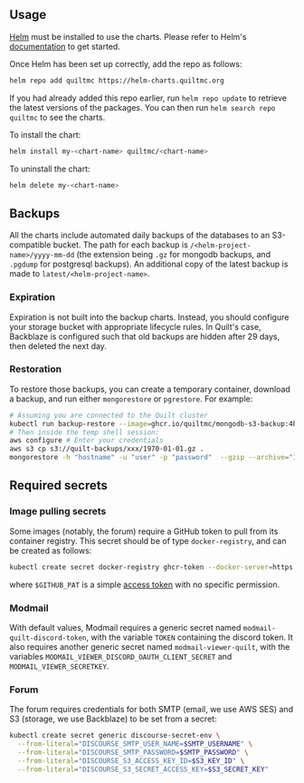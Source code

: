 ## Usage

[Helm](https://helm.sh) must be installed to use the charts.  Please refer to
Helm's [documentation](https://helm.sh/docs) to get started.

Once Helm has been set up correctly, add the repo as follows:

```bash
helm repo add quiltmc https://helm-charts.quiltmc.org
```

If you had already added this repo earlier, run `helm repo update` to retrieve
the latest versions of the packages.  You can then run `helm search repo
quiltmc` to see the charts.

To install the <chart-name> chart:

```bash
helm install my-<chart-name> quiltmc/<chart-name>
```

To uninstall the chart:

```bash
helm delete my-<chart-name>
```


## Backups

All the charts include automated daily backups of the databases to an S3-compatible bucket.
The path for each backup is `/<helm-project-name>/yyyy-mm-dd` (the extension being `.gz` for mongodb backups, and `.pgdump` for postgresql backups).
An additional copy of the latest backup is made to `latest/<helm-project-name>`.

### Expiration

Expiration is not built into the backup charts. Instead, you should configure
your storage bucket with appropriate lifecycle rules.
In Quilt's case, Backblaze is configured such that old backups are hidden after 29 days,
then deleted the next day.

### Restoration

To restore those backups, you can create a temporary container, download a backup, and run either `mongorestore`
or `pgrestore`. For example:

```bash
# Assuming you are connected to the Quilt cluster
kubectl run backup-restore --image=ghcr.io/quiltmc/mongodb-s3-backup:4b26b78 -it --rm -n quilt -- sh
# Then inside the temp shell session:
aws configure # Enter your credentials
aws s3 cp s3://quilt-backups/xxx/1970-01-01.gz .
mongorestore -h "hostname" -u "user" -p "password"  --gzip --archive="1970-01-01.gz"
```

## Required secrets

### Image pulling secrets

Some images (notably, the forum) require a GitHub token to pull from its container registry.
This secret should be of type `docker-registry`, and can be created as follows:

```bash
kubectl create secret docker-registry ghcr-token --docker-server=https://ghcr.io/v2/ --docker-username=$GITHUB_USERNAME --docker-password=$GITHUB_PAT --docker-email=$GITHUB_EMAIL
```

where `$GITHUB_PAT` is a simple [access token](https://github.com/settings/tokens) with no specific permission.

### Modmail

With default values, Modmail requires a generic secret named `modmail-quilt-discord-token`, with the variable `TOKEN` containing the discord token.
It also requires another generic secret named `modmail-viewer-quilt`, with the variables `MODMAIL_VIEWER_DISCORD_OAUTH_CLIENT_SECRET` and `MODMAIL_VIEWER_SECRETKEY`.

### Forum

The forum requires credentials for both SMTP (email, we use AWS SES) and S3 (storage, we use Backblaze) to be set from a secret:

```bash
kubectl create secret generic discourse-secret-env \
  --from-literal="DISCOURSE_SMTP_USER_NAME=$SMTP_USERNAME" \
  --from-literal="DISCOURSE_SMTP_PASSWORD=$SMTP_PASSWORD" \
  --from-literal="DISCOURSE_S3_ACCESS_KEY_ID=$S3_KEY_ID" \
  --from-literal="DISCOURSE_S3_SECRET_ACCESS_KEY=$S3_SECRET_KEY"
```
